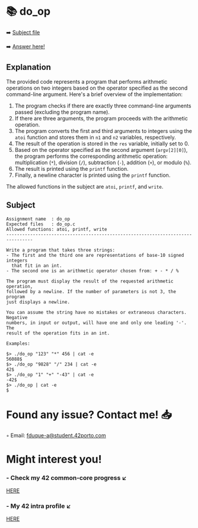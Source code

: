 # :books: do_op
:arrow_right: [Subject file](./subject.en.txt) 

:arrow_right: [Answer here!](./do_op.c)

## Explanation

The provided code represents a program that performs arithmetic operations on two integers based on the operator specified as the second command-line argument. Here's a brief overview of the implementation:

1. The program checks if there are exactly three command-line arguments passed (excluding the program name).
2. If there are three arguments, the program proceeds with the arithmetic operation.
3. The program converts the first and third arguments to integers using the `atoi` function and stores them in `n1` and `n2` variables, respectively.
4. The result of the operation is stored in the `res` variable, initially set to 0.
5. Based on the operator specified as the second argument (`argv[2][0]`), the program performs the corresponding arithmetic operation: multiplication (`*`), division (`/`), subtraction (`-`), addition (`+`), or modulo (`%`).
6. The result is printed using the `printf` function.
7. Finally, a newline character is printed using the `printf` function.

The allowed functions in the subject are `atoi`, `printf`, and `write`.

## Subject

```
Assignment name  : do_op
Expected files   : do_op.c
Allowed functions: atoi, printf, write
--------------------------------------------------------------------------------

Write a program that takes three strings:
- The first and the third one are representations of base-10 signed integers
  that fit in an int.
- The second one is an arithmetic operator chosen from: + - * / %

The program must display the result of the requested arithmetic operation,
followed by a newline. If the number of parameters is not 3, the program
just displays a newline.

You can assume the string have no mistakes or extraneous characters. Negative
numbers, in input or output, will have one and only one leading '-'. The
result of the operation fits in an int.

Examples:

$> ./do_op "123" "*" 456 | cat -e
56088$
$> ./do_op "9828" "/" 234 | cat -e
42$
$> ./do_op "1" "+" "-43" | cat -e
-42$
$> ./do_op | cat -e
$

```

# Found any issue? Contact me! 📥

◦ Email: fduque-a@student.42porto.com

# Might interest you!

### - Check my 42 common-core progress ↙️

[HERE](https://github.com/fduquea/42cursus)

### - My 42 intra profile ↙️
[HERE](https://profile.intra.42.fr/users/fduque-a)
